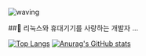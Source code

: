 ![waving](https://capsule-render.vercel.app/api?type=waving&height=200&text=Perfectionists-with-Deadlines!&fontAlign=80&fontAlignY=40&color=gradient)

##🤔 리눅스와 휴대기기를 사랑하는 개발자 ...

[![Top Langs](https://github-readme-stats.vercel.app/api/top-langs/?username=jshsakura)](https://github.com/anuraghazra/github-readme-stats)
[![Anurag's GitHub stats](https://github-readme-stats.vercel.app/api?username=jshsakura&count_private=true&show_icons=true)](https://github.com/anuraghazra/github-readme-stats)


<!--
**jshsakura/jshsakura** is a ✨ _special_ ✨ repository because its `README.md` (this file) appears on your GitHub profile.
&theme=dracula 
Here are some ideas to get you started:

- 🔭 I’m currently working on ...
- 🌱 I’m currently learning ...
- 👯 I’m looking to collaborate on ...
- 🤔 I’m looking for help with ...
- 💬 Ask me about ...
- 📫 How to reach me: ...
- 😄 Pronouns: ...
- ⚡ Fun fact: ...
-->
